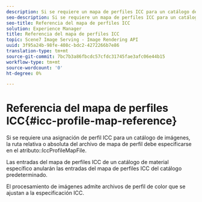 ```yaml
---
description: Si se requiere un mapa de perfiles ICC para un catálogo de imágenes, la ruta relativa o absoluta del archivo de mapa de perfiles debe especificarse en el atributo IccProfileMapFile.
seo-description: Si se requiere un mapa de perfiles ICC para un catálogo de imágenes, la ruta relativa o absoluta del archivo de mapa de perfiles debe especificarse en el atributo IccProfileMapFile.
seo-title: Referencia del mapa de perfiles ICC
solution: Experience Manager
title: Referencia del mapa de perfiles ICC
topic: Scene7 Image Serving - Image Rendering API
uuid: 3f95a24b-98fe-408c-bdc2-4272266b7e86
translation-type: tm+mt
source-git-commit: 7bc7b3a86fbcdc57cfdc31745fae3afc06e44b15
workflow-type: tm+mt
source-wordcount: '0'
ht-degree: 0%

---
```



# Referencia del mapa de perfiles ICC{#icc-profile-map-reference}

Si se requiere una asignación de perfil ICC para un catálogo de imágenes, la ruta relativa o absoluta del archivo de mapa de perfil debe especificarse en el atributo::IccProfileMapFile.

Las entradas del mapa de perfiles ICC de un catálogo de material específico anularán las entradas del mapa de perfiles ICC del catálogo predeterminado.

El procesamiento de imágenes admite archivos de perfil de color que se ajustan a la especificación ICC.
